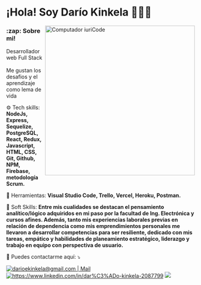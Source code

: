 <h1>¡Hola! Soy Darío Kinkela 👨🏻‍💻</h1>

<img src="https://raw.githubusercontent.com/MicaelliMedeiros/micaellimedeiros/master/image/computer-illustration.png" min-width="400px" max-width="400px" width="400px" align="right" margin="0 0 50px 0" alt="Computador iuriCode">

<h3>:zap: Sobre mi!</h3>
  
  <p align="left"> 
  Desarrollador web Full Stack <br/><br/>
  Me gustan los desafios y el aprendizaje como lema de vida
</p>

<p align="left">
  ⚙️ Tech skills: <strong>NodeJs, Express, Sequelize, PostgreSQL, React, Redux, Javascript, HTML, CSS, Git, Github, NPM, Firebase, metodología Scrum.</strong>
</p>


<p align="left">
  💼 Herramientas: <strong>Visual Studio Code, Trello, Vercel, Heroku, Postman.</strong>
</p>

<p align="left">
  🤝 Soft Skills: <strong>Entre mis cualidades se destacan el pensamiento analítico/lógico adquiridos en mi paso por la facultad de Ing. Electrónica y cursos afines. Además, tanto mis experiencias laborales previas en relación de dependencia como mis emprendimientos personales me llevaron a desarrollar competencias para ser resiliente, dedicado con mis tareas, empático y habilidades de planeamiento estratégico, liderazgo y trabajo en equipo con perspectiva de usuario.</strong>
</p>

<p align="left">
  💌 Puedes contactarme aquí: ⤵️
</p>

<p align="left">
  <a href="mailto:darioekinkela@gmail.com" target="_BLANK" alt="Gmail">
  <img src="https://img.shields.io/badge/-Gmail-FF0000?style=flat-square&labelColor=FF0000&logo=gmail&logoColor=white&link=LINK-DO-SEU-EMAIL" alt="darioekinkela@gmail.com | Mail" /></a>

  <a href="https://www.linkedin.com/in/dario-kinkela"  target="_BLANK" alt="Linkedin">
  <img src="https://img.shields.io/badge/-Linkedin-0e76a8?style=flat-square&logo=Linkedin&logoColor=white&link=LINK-DO-SEU-LINKEDIN" alt="https://www.linkedin.com/in/dar%C3%ADo-kinkela-2087799" /></a>

  <a href="https://api.whatsapp.com/send?phone=5493416040602"  target="_BLANK" alt="WhatsApp">
  <img src="https://img.shields.io/badge/-WhatsApp-25d366?style=flat-square&labelColor=25d366&logo=whatsapp&logoColor=white&link=API-DO-SEU-WHATSAPP"/></a>
</p>  




<!--
**dkinkel0/dkinkel0** is a ✨ _special_ ✨ repository because its `README.md` (this file) appears on your GitHub profile.

Here are some ideas to get you started:

- 🔭 I’m currently working on ...
- 🌱 I’m currently learning ...
- 👯 I’m looking to collaborate on ...
- 🤔 I’m looking for help with ...
- 💬 Ask me about ...
- 📫 How to reach me: ...
- 😄 Pronouns: ...
- ⚡ Fun fact: ...
-->
